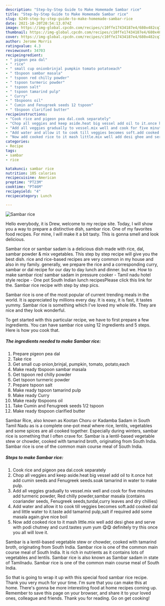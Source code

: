 ```yaml
---
description: "Step-by-Step Guide to Make Homemade Sambar rice"
title: "Step-by-Step Guide to Make Homemade Sambar rice"
slug: 6249-step-by-step-guide-to-make-homemade-sambar-rice
date: 2021-10-20T20:54:13.074Z
image: https://img-global.cpcdn.com/recipes/c10ffe17434187e4/680x482cq70/sambar-rice-recipe-main-photo.jpg
thumbnail: https://img-global.cpcdn.com/recipes/c10ffe17434187e4/680x482cq70/sambar-rice-recipe-main-photo.jpg
cover: https://img-global.cpcdn.com/recipes/c10ffe17434187e4/680x482cq70/sambar-rice-recipe-main-photo.jpg
author: Jerome Morris
ratingvalue: 4.3
reviewcount: 34703
recipeingredient:
- " pigeon pea dal"
- " rice"
- " small cup onionbrinjal pumpkin tomato potatoeach"
- " tbspoon sambar masala"
- " tspoon red chilly powder"
- " tspoon turmeric powder"
- " tspoon salt"
- " tspoon tamarind pulp"
- " Curry"
- " tbspoons oil"
- " Cumin and Fenugreek seeds 12 tspoon"
- " tbspoon clarified butter"
recipeinstructions:
- "Cook rice and pigeon pea dal.cook separately"
- "Chop all veggies and keep aside.heat big vessel add oil to it.once hot add cumin seeds and Fenugreek seeds.soak tamarind in water to make pulp."
- "Add all veggies gradually to vessel.mix well and cook for five minutes add turmeric powder, Red chilly powder,sambar masala (contains coariander seeds, Fenugreek seeds,turdal,curry leaves and dry chillies)"
- "Add water and allow it to cook till veggies becomes soft.add cooked dal and little water to it.taste add tamarind pulp,salt if required add some masala again.give nice boil"
- "Now add cooked rice to it mash little.mix well add desi ghee and serve with podi chutney and curd.tastes yum yum 😋😋 definitely try this once you all will love it."
categories:
- Recipe
tags:
- sambar
- rice

katakunci: sambar rice 
nutrition: 105 calories
recipecuisine: American
preptime: "PT23M"
cooktime: "PT46M"
recipeyield: "4"
recipecategory: Lunch

---
```



![Sambar rice](https://img-global.cpcdn.com/recipes/c10ffe17434187e4/680x482cq70/sambar-rice-recipe-main-photo.jpg)

Hello everybody, it is Drew, welcome to my recipe site. Today, I will show you a way to prepare a distinctive dish, sambar rice. One of my favorites food recipes. For mine, I will make it a bit tasty. This is gonna smell and look delicious.

Sambar rice or sambar sadam is a delicious dish made with rice, dal, sambar powder &amp; mix vegetables. This step by step recipe will give you the best dish. rice and rice-based recipes are very common in my house and also in my family. generally, we prepare the rice and a corresponding curry, sambar or dal recipe for our day to day lunch and dinner. but we. How to make sambar rice/ sambar sadam in pressure cooker - Tamil nadu hotel style recipe - One pot South Indian lunch recipesPlease click this link for the. Sambar rice recipe with step by step pics.

Sambar rice is one of the most popular of current trending meals in the world. It is appreciated by millions every day. It is easy, it is fast, it tastes yummy. Sambar rice is something which I've loved my whole life. They are nice and they look wonderful.


To get started with this particular recipe, we have to first prepare a few ingredients. You can have sambar rice using 12 ingredients and 5 steps. Here is how you cook that.

<!--inarticleads1-->

##### The ingredients needed to make Sambar rice:

1. Prepare  pigeon pea dal
1. Take  rice
1. Get  small cup onion,brinjal, pumpkin, tomato, potato,each
1. Make ready  tbspoon sambar masala
1. Get  tspoon red chilly powder
1. Get  tspoon turmeric powder
1. Prepare  tspoon salt
1. Make ready  tspoon tamarind pulp
1. Make ready  Curry
1. Make ready  tbspoons oil
1. Take  Cumin and Fenugreek seeds 1/2 tspoon
1. Make ready  tbspoon clarified butter


Sambar Rice, also known as Kootan Choru or Kadamba Sadam in South Tamil Nadu as is a complete one-pot meal where rice, lentils, vegetables and some spices are all cooked together. Especially during winters, sambar rice is something that I often crave for. Sambar is a lentil-based vegetable stew or chowder, cooked with tamarind broth, originating from South India. Sambar rice is one of the common main course meal of South India. 

<!--inarticleads2-->

##### Steps to make Sambar rice:

1. Cook rice and pigeon pea dal.cook separately
1. Chop all veggies and keep aside.heat big vessel add oil to it.once hot add cumin seeds and Fenugreek seeds.soak tamarind in water to make pulp.
1. Add all veggies gradually to vessel.mix well and cook for five minutes add turmeric powder, Red chilly powder,sambar masala (contains coariander seeds, Fenugreek seeds,turdal,curry leaves and dry chillies)
1. Add water and allow it to cook till veggies becomes soft.add cooked dal and little water to it.taste add tamarind pulp,salt if required add some masala again.give nice boil
1. Now add cooked rice to it mash little.mix well add desi ghee and serve with podi chutney and curd.tastes yum yum 😋😋 definitely try this once you all will love it.


Sambar is a lentil-based vegetable stew or chowder, cooked with tamarind broth, originating from South India. Sambar rice is one of the common main course meal of South India. It is rich in nutrients as it contains lots of vegetables and lentils. Sambar rice is also known as Sambar sadam in state of Tamilnadu. Sambar rice is one of the common main course meal of South India. 

So that is going to wrap it up with this special food sambar rice recipe. Thank you very much for your time. I'm sure that you can make this at home. There's gonna be more interesting food at home recipes coming up. Remember to save this page on your browser, and share it to your loved ones, colleague and friends. Thank you for reading. Go on get cooking!
